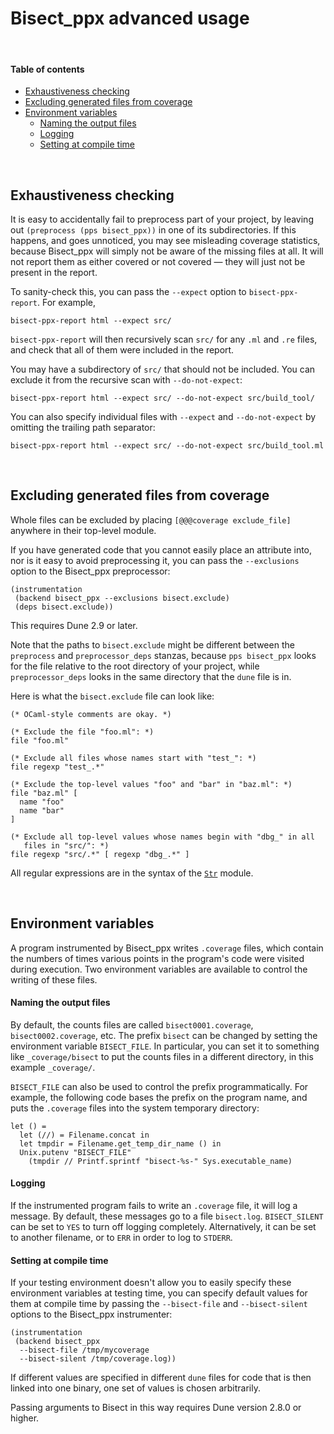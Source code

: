 # Bisect_ppx advanced usage

<br>

#### Table of contents

- [Exhaustiveness checking](#Exhaustiveness)
- [Excluding generated files from coverage](#Excluding)
- [Environment variables](#EnvironmentVariables)
  - [Naming the output files](#OutFiles)
  - [Logging](#Logging)
  - [Setting at compile time](#CompileTime)



<br>

<a id="Exhaustiveness"></a>
## Exhaustiveness checking

It is easy to accidentally fail to preprocess part of your project, by leaving
out `(preprocess (pps bisect_ppx))` in one of its subdirectories. If this
happens, and goes unnoticed, you may see misleading coverage statistics, because
Bisect_ppx will simply not be aware of the missing files at all. It will not
report them as either covered or not covered &mdash; they will just not be
present in the report.

To sanity-check this, you can pass the `--expect` option to `bisect-ppx-report`.
For example,

```
bisect-ppx-report html --expect src/
```

`bisect-ppx-report` will then recursively scan `src/` for any `.ml` and `.re`
files, and check that all of them were included in the report.

You may have a subdirectory of `src/` that should not be included. You can
exclude it from the recursive scan with `--do-not-expect`:

```
bisect-ppx-report html --expect src/ --do-not-expect src/build_tool/
```

You can also specify individual files with `--expect` and `--do-not-expect` by
omitting the trailing path separator:

```
bisect-ppx-report html --expect src/ --do-not-expect src/build_tool.ml
```



<br>

<a id="Excluding"></a>
## Excluding generated files from coverage

Whole files can be excluded by placing `[@@@coverage exclude_file]` anywhere in
their top-level module.

If you have generated code that you cannot easily place an attribute into, nor
is it easy to avoid preprocessing it, you can pass the `--exclusions` option to
the Bisect_ppx preprocessor:

```
(instrumentation
 (backend bisect_ppx --exclusions bisect.exclude)
 (deps bisect.exclude))
```

This requires Dune 2.9 or later.

Note that the paths to `bisect.exclude` might be different between the
`preprocess` and `preprocessor_deps` stanzas, because `pps bisect_ppx` looks for
the file relative to the root directory of your project, while
`preprocessor_deps` looks in the same directory that the `dune` file is in.

Here is what the `bisect.exclude` file can look like:

```
(* OCaml-style comments are okay. *)

(* Exclude the file "foo.ml": *)
file "foo.ml"

(* Exclude all files whose names start with "test_": *)
file regexp "test_.*"

(* Exclude the top-level values "foo" and "bar" in "baz.ml": *)
file "baz.ml" [
  name "foo"
  name "bar"
]

(* Exclude all top-level values whose names begin with "dbg_" in all
   files in "src/": *)
file regexp "src/.*" [ regexp "dbg_.*" ]
```

All regular expressions are in the syntax of the [`Str`][Str] module.



<br>

<a id="EnvironmentVariables"></a>
## Environment variables

A program instrumented by Bisect_ppx writes `.coverage` files, which contain the
numbers of times various points in the program's code were visited during
execution. Two environment variables are available to control the writing of
these files.

<a id="OutFiles"></a>
#### Naming the output files

By default, the counts files are called  `bisect0001.coverage`,
`bisect0002.coverage`, etc. The prefix `bisect` can be changed by setting the
environment variable `BISECT_FILE`. In particular, you can set it to something
like `_coverage/bisect` to put the counts files in a different directory, in
this example `_coverage/`.

`BISECT_FILE` can also be used to control the prefix programmatically. For
example, the following code bases the prefix on the program name, and puts the
`.coverage` files into the system temporary directory:

    let () =
      let (//) = Filename.concat in
      let tmpdir = Filename.get_temp_dir_name () in
      Unix.putenv "BISECT_FILE"
        (tmpdir // Printf.sprintf "bisect-%s-" Sys.executable_name)

<a id="Logging"></a>
#### Logging

If the instrumented program fails to write an `.coverage` file, it will log a
message. By default, these messages go to a file `bisect.log`. `BISECT_SILENT`
can be set to `YES` to turn off logging completely. Alternatively, it can be set
to another filename, or to `ERR` in order to log to `STDERR`.

<a id="CompileTime"></a>
#### Setting at compile time

If your testing environment doesn't allow you to easily specify these
environment variables at testing time, you can specify default values for them
at compile time by passing the `--bisect-file` and `--bisect-silent` options to
the Bisect_ppx instrumenter:

```
(instrumentation
 (backend bisect_ppx
  --bisect-file /tmp/mycoverage
  --bisect-silent /tmp/coverage.log))
```

If different values are specified in different `dune` files for code that is
then linked into one binary, one set of values is chosen arbitrarily.

Passing arguments to Bisect in this way requires Dune version 2.8.0 or higher.



[Str]: http://caml.inria.fr/pub/docs/manual-ocaml/libref/Str.html#VALregexp
